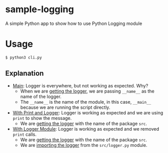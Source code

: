 # sample-logging
A simple Python app to show how to use Python Logging module

# Usage

```bash
$ python3 cli.py
```

## Explanation

- [Main](/cli.py): Logger is everywhere, but not working as expected. Why?
    - When we are [getting the logger](/cli.py#L9), we are passing `__name__` as the name of the logger.
    - The `__name__` is the name of the module, in this case, `__main__` because we are running the script directly.
- [With Print and Logger](/../feature/with-print-and-logger/cli.py): Logger is working as expected and we are using `print` to show the message.
    - We are [getting the logger](/../feature/with-print-and-logger/cli.py#L9) with the name of the package `src`.
- [With Logger Module](/../feature/with-logger-module/cli.py): Logger is working as expected and we removed `print` calls.
    - We are [getting the logger](/../feature/with-logger-module/src/logger.py#L3) with the name of the package `src`.
    - We are [importing the logger](/../feature/with-logger-module/cli.py#L1) from the `src/logger.py` module.